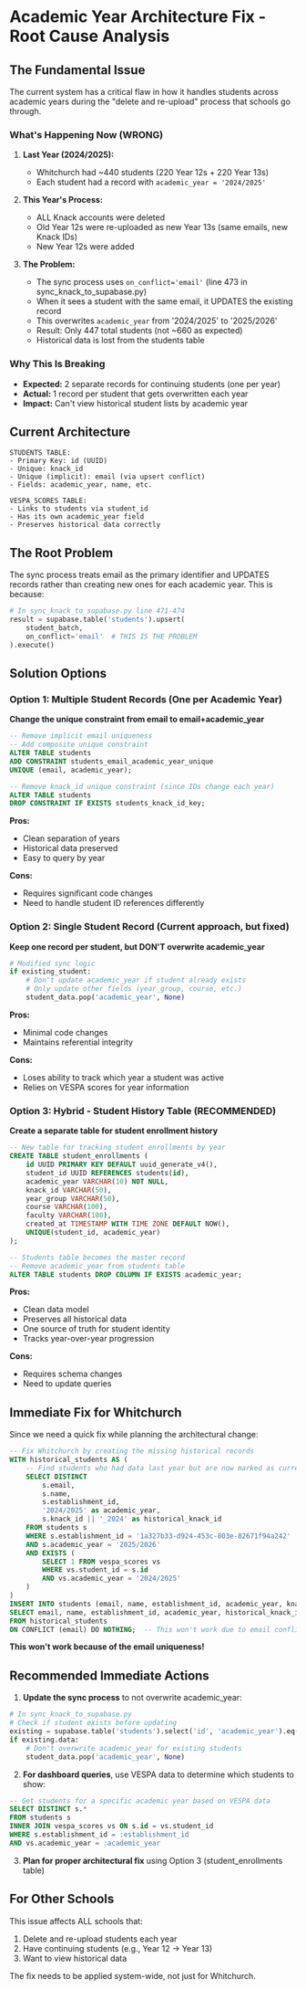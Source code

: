 # Academic Year Architecture Fix - Root Cause Analysis

## The Fundamental Issue

The current system has a critical flaw in how it handles students across academic years during the "delete and re-upload" process that schools go through.

### What's Happening Now (WRONG)

1. **Last Year (2024/2025):**
   - Whitchurch had ~440 students (220 Year 12s + 220 Year 13s)
   - Each student had a record with `academic_year = '2024/2025'`

2. **This Year's Process:**
   - ALL Knack accounts were deleted
   - Old Year 12s were re-uploaded as new Year 13s (same emails, new Knack IDs)
   - New Year 12s were added

3. **The Problem:**
   - The sync process uses `on_conflict='email'` (line 473 in sync_knack_to_supabase.py)
   - When it sees a student with the same email, it UPDATES the existing record
   - This overwrites `academic_year` from '2024/2025' to '2025/2026'
   - Result: Only 447 total students (not ~660 as expected)
   - Historical data is lost from the students table

### Why This Is Breaking

- **Expected:** 2 separate records for continuing students (one per year)
- **Actual:** 1 record per student that gets overwritten each year
- **Impact:** Can't view historical student lists by academic year

## Current Architecture

```
STUDENTS TABLE:
- Primary Key: id (UUID)
- Unique: knack_id 
- Unique (implicit): email (via upsert conflict)
- Fields: academic_year, name, etc.

VESPA_SCORES TABLE:
- Links to students via student_id
- Has its own academic_year field
- Preserves historical data correctly
```

## The Root Problem

The sync process treats email as the primary identifier and UPDATES records rather than creating new ones for each academic year. This is because:

```python
# In sync_knack_to_supabase.py line 471-474
result = supabase.table('students').upsert(
    student_batch,
    on_conflict='email'  # THIS IS THE PROBLEM
).execute()
```

## Solution Options

### Option 1: Multiple Student Records (One per Academic Year)
**Change the unique constraint from email to email+academic_year**

```sql
-- Remove implicit email uniqueness
-- Add composite unique constraint
ALTER TABLE students 
ADD CONSTRAINT students_email_academic_year_unique 
UNIQUE (email, academic_year);

-- Remove knack_id unique constraint (since IDs change each year)
ALTER TABLE students 
DROP CONSTRAINT IF EXISTS students_knack_id_key;
```

**Pros:**
- Clean separation of years
- Historical data preserved
- Easy to query by year

**Cons:**
- Requires significant code changes
- Need to handle student ID references differently

### Option 2: Single Student Record (Current approach, but fixed)
**Keep one record per student, but DON'T overwrite academic_year**

```python
# Modified sync logic
if existing_student:
    # Don't update academic_year if student already exists
    # Only update other fields (year_group, course, etc.)
    student_data.pop('academic_year', None)
```

**Pros:**
- Minimal code changes
- Maintains referential integrity

**Cons:**
- Loses ability to track which year a student was active
- Relies on VESPA scores for year information

### Option 3: Hybrid - Student History Table (RECOMMENDED)
**Create a separate table for student enrollment history**

```sql
-- New table for tracking student enrollments by year
CREATE TABLE student_enrollments (
    id UUID PRIMARY KEY DEFAULT uuid_generate_v4(),
    student_id UUID REFERENCES students(id),
    academic_year VARCHAR(10) NOT NULL,
    knack_id VARCHAR(50),
    year_group VARCHAR(50),
    course VARCHAR(100),
    faculty VARCHAR(100),
    created_at TIMESTAMP WITH TIME ZONE DEFAULT NOW(),
    UNIQUE(student_id, academic_year)
);

-- Students table becomes the master record
-- Remove academic_year from students table
ALTER TABLE students DROP COLUMN IF EXISTS academic_year;
```

**Pros:**
- Clean data model
- Preserves all historical data
- One source of truth for student identity
- Tracks year-over-year progression

**Cons:**
- Requires schema changes
- Need to update queries

## Immediate Fix for Whitchurch

Since we need a quick fix while planning the architectural change:

```sql
-- Fix Whitchurch by creating the missing historical records
WITH historical_students AS (
    -- Find students who had data last year but are now marked as current year
    SELECT DISTINCT 
        s.email,
        s.name,
        s.establishment_id,
        '2024/2025' as academic_year,
        s.knack_id || '_2024' as historical_knack_id
    FROM students s
    WHERE s.establishment_id = '1a327b33-d924-453c-803e-82671f94a242'
    AND s.academic_year = '2025/2026'
    AND EXISTS (
        SELECT 1 FROM vespa_scores vs 
        WHERE vs.student_id = s.id 
        AND vs.academic_year = '2024/2025'
    )
)
INSERT INTO students (email, name, establishment_id, academic_year, knack_id)
SELECT email, name, establishment_id, academic_year, historical_knack_id
FROM historical_students
ON CONFLICT (email) DO NOTHING;  -- This won't work due to email conflict!
```

**This won't work because of the email uniqueness!**

## Recommended Immediate Actions

1. **Update the sync process** to not overwrite academic_year:
```python
# In sync_knack_to_supabase.py
# Check if student exists before updating
existing = supabase.table('students').select('id', 'academic_year').eq('email', email).execute()
if existing.data:
    # Don't overwrite academic_year for existing students
    student_data.pop('academic_year', None)
```

2. **For dashboard queries**, use VESPA data to determine which students to show:
```sql
-- Get students for a specific academic year based on VESPA data
SELECT DISTINCT s.*
FROM students s
INNER JOIN vespa_scores vs ON s.id = vs.student_id
WHERE s.establishment_id = :establishment_id
AND vs.academic_year = :academic_year
```

3. **Plan for proper architectural fix** using Option 3 (student_enrollments table)

## For Other Schools

This issue affects ALL schools that:
1. Delete and re-upload students each year
2. Have continuing students (e.g., Year 12 → Year 13)
3. Want to view historical data

The fix needs to be applied system-wide, not just for Whitchurch.

